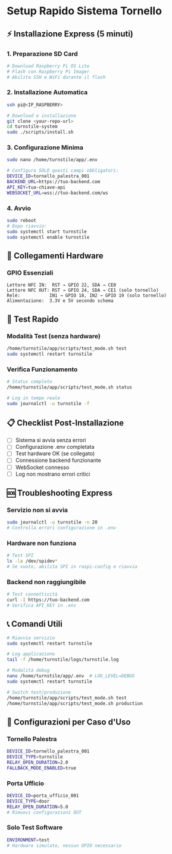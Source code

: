 # Setup Rapido Sistema Tornello

## ⚡ Installazione Express (5 minuti)

### 1. Preparazione SD Card

```bash
# Download Raspberry Pi OS Lite
# Flash con Raspberry Pi Imager
# Abilita SSH e WiFi durante il flash
```

### 2. Installazione Automatica

```bash
ssh pi@<IP_RASPBERRY>

# Download e installazione
git clone <your-repo-url>
cd turnstile-system
sudo ./scripts/install.sh
```

### 3. Configurazione Minima

```bash
sudo nano /home/turnstile/app/.env

# Configura SOLO questi campi obbligatori:
DEVICE_ID=tornello_palestra_001
BACKEND_URL=https://tuo-backend.com
API_KEY=tua-chiave-api
WEBSOCKET_URL=wss://tuo-backend.com/ws
```

### 4. Avvio

```bash
sudo reboot
# Dopo riavvio:
sudo systemctl start turnstile
sudo systemctl enable turnstile
```

## 🔧 Collegamenti Hardware

### GPIO Essenziali

```
Lettore NFC IN:  RST → GPIO 22, SDA → CE0
Lettore NFC OUT: RST → GPIO 24, SDA → CE1 (solo tornello)
Relè:           IN1 → GPIO 18, IN2 → GPIO 19 (solo tornello)
Alimentazione:  3.3V e 5V secondo schema
```

## 🧪 Test Rapido

### Modalità Test (senza hardware)

```bash
/home/turnstile/app/scripts/test_mode.sh test
sudo systemctl restart turnstile
```

### Verifica Funzionamento

```bash
# Status completo
/home/turnstile/app/scripts/test_mode.sh status

# Log in tempo reale
sudo journalctl -u turnstile -f
```

## 📋 Checklist Post-Installazione

- [ ] Sistema si avvia senza errori
- [ ] Configurazione .env completata
- [ ] Test hardware OK (se collegato)
- [ ] Connessione backend funzionante
- [ ] WebSocket connesso
- [ ] Log non mostrano errori critici

## 🆘 Troubleshooting Express

### Servizio non si avvia

```bash
sudo journalctl -u turnstile -n 20
# Controlla errori configurazione in .env
```

### Hardware non funziona

```bash
# Test SPI
ls -la /dev/spidev*
# Se vuoto, abilita SPI in raspi-config e riavvia
```

### Backend non raggiungibile

```bash
# Test connettività
curl -I https://tuo-backend.com
# Verifica API_KEY in .env
```

## 📞 Comandi Utili

```bash
# Riavvia servizio
sudo systemctl restart turnstile

# Log applicazione
tail -f /home/turnstile/logs/turnstile.log

# Modalità debug
nano /home/turnstile/app/.env  # LOG_LEVEL=DEBUG
sudo systemctl restart turnstile

# Switch test/produzione
/home/turnstile/app/scripts/test_mode.sh test
/home/turnstile/app/scripts/test_mode.sh production
```

## 🎯 Configurazioni per Caso d'Uso

### Tornello Palestra

```bash
DEVICE_ID=tornello_palestra_001
DEVICE_TYPE=turnstile
RELAY_OPEN_DURATION=2.0
FALLBACK_MODE_ENABLED=true
```

### Porta Ufficio

```bash
DEVICE_ID=porta_ufficio_001
DEVICE_TYPE=door
RELAY_OPEN_DURATION=5.0
# Rimuovi configurazioni OUT
```

### Solo Test Software

```bash
ENVIRONMENT=test
# Hardware simulato, nessun GPIO necessario
```

